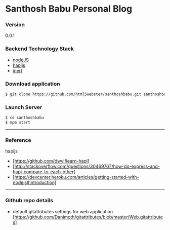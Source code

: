 # Santhosh Babu Personal Blog

### Version
0.0.1

### Backend Technology Stack

* [nodeJS] 
* [hapijs]
* [inert]

### Download application

```sh
$ git clone https://github.com/html5webster/santhoshbabu.git santhoshbabu
```

### Launch Server
```sh
$ cd santhoshbabu
$ npm start
```

---

### Reference
hapijs
* [https://github.com/dwyl/learn-hapi] 
* [http://stackoverflow.com/questions/30469767/how-do-express-and-hapi-compare-to-each-other]
* [https://devcenter.heroku.com/articles/getting-started-with-nodejs#introduction]
---

### Github repo details
* default gitattributes settings for web application [https://github.com/Danimoth/gitattributes/blob/master/Web.gitattributes] 

[nodeJS]: <https://nodejs.org/en/>
[hapijs]: <http://hapijs.com/>
[inert]: <https://www.npmjs.com/package/inert>

[https://github.com/dwyl/learn-hapi]: <https://github.com/dwyl/learn-hapi>
[http://stackoverflow.com/questions/30469767/how-do-express-and-hapi-compare-to-each-other]: <http://stackoverflow.com/questions/30469767/how-do-express-and-hapi-compare-to-each-other>


[https://github.com/Danimoth/gitattributes/blob/master/Web.gitattributes]: <https://github.com/Danimoth/gitattributes/blob/master/Web.gitattributes>
[https://devcenter.heroku.com/articles/getting-started-with-nodejs#introduction]: <https://devcenter.heroku.com/articles/getting-started-with-nodejs#introduction>